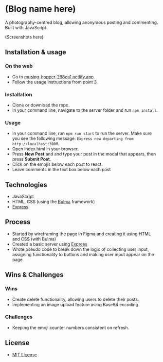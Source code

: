 # (Blog name here)
A photography-centred blog, allowing anonymous posting and commenting. Built with JavaScript.

(Screenshots here)

## Installation & usage
### On the web
- Go to [musing-hopper-288ea1.netlify.app](https://musing-hopper-288ea1.netlify.app)
- Follow the usage instructions from point 3.
### Installation
- Clone or download the repo.
- In your command line, navigate to the server folder and run `npm install`.
### Usage
- In your command line, run `npm run start` to run the server. Make sure you see the following message: `Express now departing from http://localhost:3000`.
- Open index.html in your browser.
- Press **New Post** and and type your post in the modal that appears, then press **Submit Post**.
- Click on the emojis below each post to react.
- Leave comments in the text box below each post

## Technologies
- JavaScript
- HTML, CSS (using the [Bulma](https://bulma.io) framework)
- [Express](https://expressjs.com)

## Process
- Started by wireframing the page in Figma and creating it using HTML and CSS (with Bulma)
- Created a basic server using [Express](https://expressjs.com)
- Wrote pseudo code to break down the logic of collecting user input, assigning functionality to buttons and making user input appear on the page.

## Wins & Challenges
### Wins
- Create delete functionality, allowing users to delete their posts.
- Implementing an image upload feature using Base64 encoding.
### Challenges
- Keeping the emoji counter numbers consistent on refresh.

## License
- [MIT License](https://opensource.org/licenses/mit-license.php)
